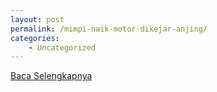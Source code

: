 ```yaml
---
layout: post
permalink: /mimpi-naik-motor-dikejar-anjing/
categories:
    - Uncategorized
---
```


[Baca Selengkapnya](/01)